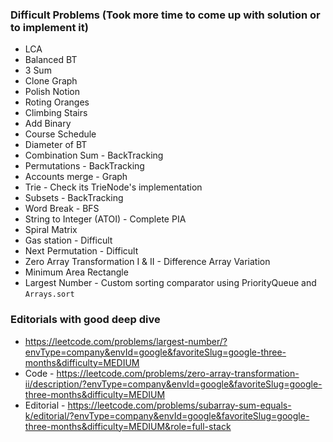 ### Difficult Problems (Took more time to come up with solution or to implement it)

* LCA
* Balanced BT
* 3 Sum
* Clone Graph
* Polish Notion
* Roting Oranges
* Climbing Stairs
* Add Binary
* Course Schedule
* Diameter of BT
* Combination Sum - BackTracking
* Permutations - BackTracking
* Accounts merge - Graph
* Trie - Check its TrieNode's implementation
* Subsets - BackTracking
* Word Break - BFS
* String to Integer (ATOI) - Complete PIA
* Spiral Matrix
* Gas station - Difficult
* Next Permutation - Difficult
* Zero Array Transformation I & II - Difference Array Variation
* Minimum Area Rectangle
* Largest Number - Custom sorting comparator using PriorityQueue and ```Arrays.sort```

### Editorials with good deep dive
* https://leetcode.com/problems/largest-number/?envType=company&envId=google&favoriteSlug=google-three-months&difficulty=MEDIUM
* Code - https://leetcode.com/problems/zero-array-transformation-ii/description/?envType=company&envId=google&favoriteSlug=google-three-months&difficulty=MEDIUM
* Editorial - https://leetcode.com/problems/subarray-sum-equals-k/editorial/?envType=company&envId=google&favoriteSlug=google-three-months&difficulty=MEDIUM&role=full-stack
